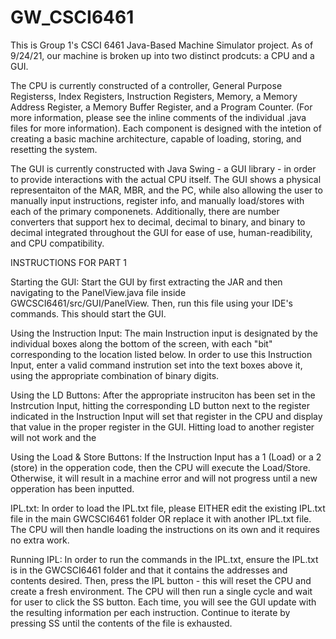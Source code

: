 # GW_CSCI6461
This is Group 1's CSCI 6461 Java-Based Machine Simulator project. As of 9/24/21, our machine is broken up into two distinct prodcuts: a CPU and a GUI. 

The CPU is currently constructed of a controller, General Purpose Registerss, Index Registers, Instruction Registers, Memory, a Memory Address Register, 
a Memory Buffer Register, and a Program Counter. (For more information, please see the inline comments of the individual .java files for more information). 
Each component is designed with the intetion of creating a basic machine architecture, capable of loading, storing, and resetting the system. 

The GUI is currently constructed with Java Swing - a GUI library - in order to provide interactions with the actual CPU itself. 
The GUI shows a physical representaiton of the MAR, MBR, and the PC, while also allowing the user to manually input instructions, register info, and manually 
load/stores with each of the primary componenets. 
Additionally, there are number converters that support hex to decimal, decimal to binary, and binary to decimal integrated throughout the GUI for ease of use,  human-readibility, and CPU compatibility.  

INSTRUCTIONS FOR PART 1 

Starting the GUI:
Start the GUI by first extracting the JAR and then navigating to the PanelView.java file inside GWCSCI6461/src/GUI/PanelView. Then, run this file using your IDE's commands. This should start the GUI. 

Using the Instruction Input: 
The main Instruction input is designated by the individual boxes along the bottom of the screen, with each "bit" corresponding to the location listed below. In order to use this Instruction Input, enter a valid command instrution set into the text boxes above it, using the appropriate combination of binary digits. 

Using the LD Buttons: 
After the appropriate instruciton has been set in the Instrcution Input, hitting the corresponding LD button next to the register indicated in the Instruction Input will set that register in the CPU and display that value in the proper register in the GUI. Hitting load to another register will not work and the 

Using the Load & Store Buttons:
If the Instruction Input has a 1 (Load) or a 2 (store) in the opperation code, then the CPU will execute the Load/Store. Otherwise, it will result in a machine error and will not progress until a new opperation has been inputted. 

IPL.txt: 
In order to load the IPL.txt file, please EITHER edit the existing IPL.txt file in the main GWCSCI6461 folder OR replace it with another IPL.txt file. The CPU will then handle loading the instructions on its own and it requires no extra work. 

Running IPL: In order to run the commands in the IPL.txt, ensure the IPL.txt is in the GWCSCI6461 folder and that it contains the addresses and contents desired. Then, press the IPL button - this will reset the CPU and create a fresh environment. The CPU will then run a single cycle and wait for user to click the SS button. Each time, you will see the GUI update with the resulting information per each instruction. Continue to iterate by pressing SS until the contents of the file is exhausted. 
